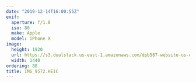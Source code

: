 ```yaml
---
date: "2019-12-14T16:00:55Z"
exif:
  aperture: f/1.8
  iso: 80
  make: Apple
  model: iPhone X
image:
  height: 1920
  url: https://s3.dualstack.us-east-1.amazonaws.com/dpb587-website-us-east-1/asset/gallery/2019-south-america/9dd89783-ecf2-f8e6-99cd-8d450fab75d5~1920.jpg
  width: 1440
ordering: 88
title: IMG_9572.HEIC
---
```

